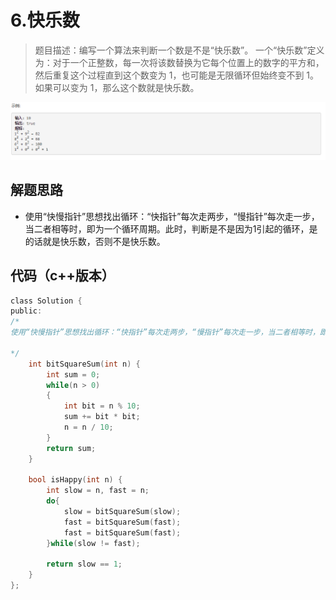 # 6.快乐数

>题目描述：编写一个算法来判断一个数是不是“快乐数”。
一个“快乐数”定义为：对于一个正整数，每一次将该数替换为它每个位置上的数字的平方和，然后重复这个过程直到这个数变为 1，也可能是无限循环但始终变不到 1。如果可以变为 1，那么这个数就是快乐数。

![示例](images\哈希表_6.png)

## 解题思路
+ 使用“快慢指针”思想找出循环：“快指针”每次走两步，“慢指针”每次走一步，当二者相等时，即为一个循环周期。此时，判断是不是因为1引起的循环，是的话就是快乐数，否则不是快乐数。

## 代码（c++版本）
```c
class Solution {
public:
/*
使用“快慢指针”思想找出循环：“快指针”每次走两步，“慢指针”每次走一步，当二者相等时，即为一个循环周期。此时，判断是不是因为1引起的循环，是的话就是快乐数，否则不是快乐数。

*/
    int bitSquareSum(int n) {
        int sum = 0;
        while(n > 0)
        {
            int bit = n % 10;
            sum += bit * bit;
            n = n / 10;
        }
        return sum;
    }
    
    bool isHappy(int n) {
        int slow = n, fast = n;
        do{
            slow = bitSquareSum(slow);
            fast = bitSquareSum(fast);
            fast = bitSquareSum(fast);
        }while(slow != fast);
        
        return slow == 1;
    }
};


```
